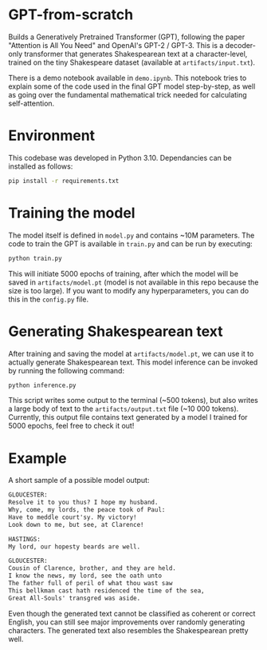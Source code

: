 # GPT-from-scratch
Builds a Generatively Pretrained Transformer (GPT), following the paper "Attention is All You Need" and OpenAI's GPT-2 / GPT-3. This is a decoder-only transformer that generates Shakespearean text at a character-level, trained on the tiny Shakespeare dataset (available at `artifacts/input.txt`).

There is a demo notebook available in `demo.ipynb`. This notebook tries to explain some of the code used in the final GPT model step-by-step, as well as going over the fundamental mathematical trick needed for calculating self-attention.

# Environment

This codebase was developed in Python 3.10. Dependancies can be installed as follows:
```sh
pip install -r requirements.txt
```

# Training the model

The model itself is defined in `model.py` and contains ~10M parameters. The code to train the GPT is available in `train.py` and can be run by executing:
```sh
python train.py
```

This will initiate 5000 epochs of training, after which the model will be saved in `artifacts/model.pt` (model is not available in this repo because the size is too large). If you want to modify any hyperparameters, you can do this in the `config.py` file.

# Generating Shakespearean text

After training and saving the model at `artifacts/model.pt`, we can use it to actually generate Shakespearean text. This model inference can be invoked by running the following command:
```sh
python inference.py
```

This script writes some output to the terminal (~500 tokens), but also writes a large body of text to the `artifacts/output.txt` file (~10 000 tokens). Currently, this output file contains text generated by a model I trained for 5000 epochs, feel free to check it out!

# Example
A short sample of a possible model output:
```txt
GLOUCESTER:
Resolve it to you thus? I hope my husband.
Why, come, my lords, the peace took of Paul:
Have to meddle court'sy. My victory!
Look down to me, but see, at Clarence!

HASTINGS:
My lord, our hopesty beards are well.

GLOUCESTER:
Cousin of Clarence, brother, and they are held.
I know the news, my lord, see the oath unto
The father full of peril of what thou wast saw
This bellkman cast hath residenced the time of the sea,
Great All-Souls' transgred was aside.
```
Even though the generated text cannot be classified as coherent or correct English, you can still see major improvements over randomly generating characters. The generated text also resembles the Shakespearean pretty well.